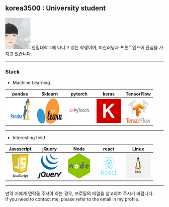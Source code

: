 

<h2> korea3500 : University student </h2>  

<img src="/images/20175135.jpg" width="80" height="100">  
한림대학교에 다니고 있는 학생이며, 머신러닝과 프론트엔드에 관심을 가지고 있습니다.  

***  

### Stack ###

* Machine Learning


|pandas|Sklearn|pytorch|keras|TensorFlow|
|---|---|---|---|---|
|<img src="/images/pandas.png" width="80" height="80">|<img src="/images/sklearn.png" width="80" height="80">|<img src="/images/pytorch.png" width="80" height="80">|<img src="/images/keras.png" width="80" height="80">|<img src="/images/tensorflow.jpg" width="80" height="80">|


***  
* Interesting field

|Javascript|jQuery|Node|react|Linux|
|---|---|---|---|---|
|<img src="/images/javascript.png" width="80" height="80">|<img src="/images/jquery.gif" width="80" height="80">|<img src="/images/node.png" width="80" height="80">|<img src="/images/react.png" width="80" height="80">|<img src="/images/linux.png" width="80" height="80">|

***

만약 저에게 연락을 주셔야 하는 경우, 프로필의 메일을 참고하여 주시기 바랍니다.  
If you need to contact me, please refer to the email in my profile.
